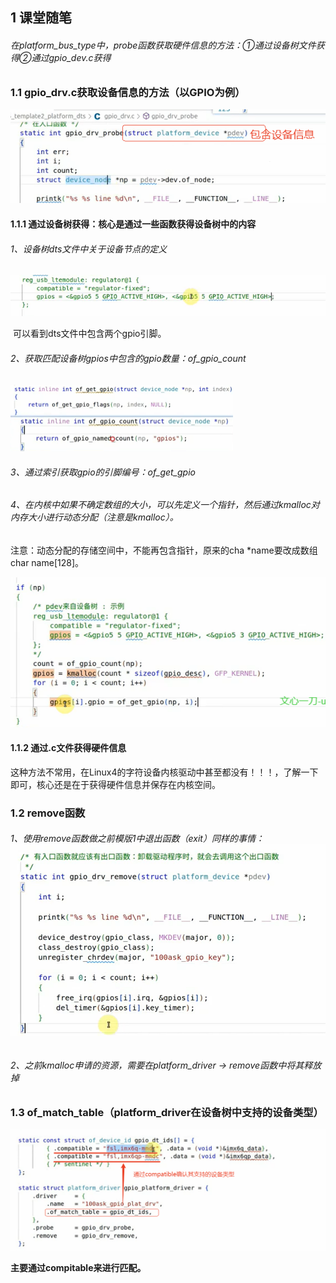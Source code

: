 ## 1 课堂随笔

###### 在platform_bus_type中，probe函数获取硬件信息的方法：①通过设备树文件获得②通过gpio_dev.c获得

### 1.1 gpio_drv.c获取设备信息的方法（以GPIO为例）

![image-20241212135632498](../../../6.图片/image-20241212135632498.png)

#### 1.1.1 通过设备树获得：核心是通过一些函数获得设备树中的内容

###### 1、设备树dts文件中关于设备节点的定义

![image-20241212135050728](../../../6.图片/image-20241212135050728.png)

​	可以看到dts文件中包含两个gpio引脚。

###### 2、获取匹配设备树gpios中包含的gpio数量：of_gpio_count

<img src="../../../6.图片/image-20241212134735025.png" alt="image-20241212134735025" style="zoom:50%;" />

###### 3、通过索引获取gpio的引脚编号：of_get_gpio



###### 4、在内核中如果不确定数组的大小，可以先定义一个指针，然后通过kmalloc对内存大小进行动态分配（注意是kmalloc）。

注意：动态分配的存储空间中，不能再包含指针，原来的cha *name要改成数组char name[128]。

![image-20241212140056903](../../../6.图片/image-20241212140056903.png)

#### 1.1.2 通过.c文件获得硬件信息

​	这种方法不常用，在Linux4的字符设备内核驱动中甚至都没有！！！，了解一下即可，核心还是在于获得硬件信息并保存在内核空间。

### 1.2 remove函数

###### 1、使用remove函数做之前模版1中退出函数（exit）同样的事情：![image-20241212153504092](../../../6.图片/image-20241212153504092.png)

###### 2、之前kmalloc申请的资源，需要在platform_driver -> remove函数中将其释放掉



### 1.3 of_match_table（platform_driver在设备树中支持的设备类型）

![image-20241212154026033](../../../6.图片/image-20241212154026033.png)

**主要通过compitable来进行匹配。**
